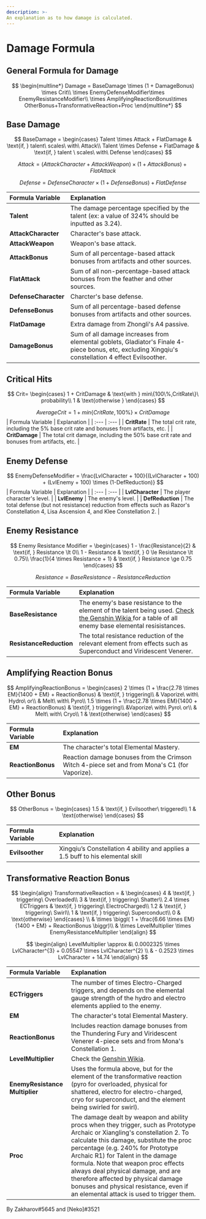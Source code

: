 ```yaml
---
description: >-
An explanation as to how damage is calculated.
---
```


# Damage Formula

## **General Formula for Damage**

$$
\begin{multline*}
Damage = BaseDamage \times  (1 + DamageBonus) \times Crit\\
\times EnemyDefenseModifier\times EnemyResistanceModifier\\
\times AmplifyingReactionBonus\times OtherBonus+TransformativeReaction+Proc
\end{multline*}
$$
## **Base Damage**

$$
BaseDamage =
\begin{cases}
Talent \times Attack + FlatDamage & \text{if, } talent\ scales\ with\ Attack\\
Talent \times Defense + FlatDamage & \text{if, } talent \ scales\ with\ Defense
\end{cases}
$$

$$
Attack = (AttackCharacter + AttackWeapon) \times (1 + AttackBonus) + FlatAttack
$$

$$
Defense = DefenseCharacter \times (1 + DefenseBonus) + FlatDefense
$$

| Formula Variable | Explanation |
| :--- | :--- |
| **Talent** | The damage percentage specified by the talent \(ex: a value of 324% should be inputted as 3.24\). |
| **AttackCharacter** | Character's base attack. |
| **AttackWeapon** | Weapon's base attack. |
| **AttackBonus** | Sum of all percentage-based attack bonuses from artifacts and other sources. |
| **FlatAttack** | Sum of all non-percentage-based attack bonuses from the feather and other sources. |
| **DefenseCharacter** | Charcter's base defense. |
| **DefenseBonus** | Sum of all percentage-based defense bonuses from artifacts and other sources. |
| **FlatDamage** | Extra damage from Zhongli's A4 passive. |
| **DamageBonus** | Sum of all damage increases from elemental goblets, Gladiator's Finale 4-piece bonus, etc, excluding Xingqiu's constellation 4 effect Evilsoother. |

## Critical Hits

$$
Crit=
\begin{cases}
1 + CritDamage & \text{with } min\{100\%,CritRate\}\ probability\\
1 & \text{otherwise }
\end{cases}
$$

$$
AverageCrit = 1 + min\{CritRate,100\%\} \times CritDamage
$$
| Formula Variable | Explanation |
| :--- | :--- |
| **CritRate** | The total crit rate, including the 5% base crit rate and bonuses from artifacts, etc. |
| **CritDamage** | The total crit damage, including the 50% base crit rate and bonuses from artifacts, etc. |

## Enemy Defense

$$
EnemyDefenseModifier = \frac{LvlCharacter + 100}{(LvlCharacter + 100) + (LvlEnemy + 100) \times (1-DefReduction)}
$$
| Formula Variable | Explanation |
| :--- | :--- |
| **LvlCharacter** | The player character's level. |
| **LvlEnemy** | The enemy's level. |
| **DefReduction** | The total defense \(but not resistance\) reduction from effects such as Razor's Constellation 4, Lisa Ascension 4, and Klee Constellation 2. |

## Enemy Resistance

$$
Enemy Resistance Modifier =
\begin{cases}
1 - \frac{Resistance}{2} & \text{if, } Resistance \lt 0\\
1 - Resistance & \text{if, } 0 \le Resistance \lt 0.75\\
\frac{1}{4 \times Resistance + 1} & \text{if, } Resistance \ge 0.75
\end{cases}
$$

$$
Resistance = BaseResistance - ResistanceReduction
$$

| Formula Variable | Explanation |
| :--- | :--- |
| **BaseResistance** | The enemy's base resistance to the element of the talent being used. [Check the Genshin Wikia ](https://genshin-impact.fandom.com/wiki/Damage%23Base_Enemy_Resistances%20)for a table of all enemy base elemental resisistances. |
| **ResistanceReduction** | The total resistance reduction of the relevant element from effects such as Superconduct and Viridescent Venerer. |

## Amplifying Reaction Bonus

$$
AmplifyingReactionBonus =
\begin{cases}
2 \times (1 + \frac{2.78 \times EM}{1400 + EM} + ReactionBonus) & \text{if, } triggering\\ 
                                                                & Vaporize\ with\ Hydro\ or\\ 
                                                                & Melt\ with\ Pyro\\
1.5 \times (1 + \frac{2.78 \times EM}{1400 + EM} + ReactionBonus) & \text{if, } triggering\\
                                                                &Vaporize\ with\ Pyro\ or\\
                                                                & Melt\ with\ Cryo\\
1 & \text{otherwise}
\end{cases}
$$

| Formula Variable | Explanation |
| :--- | :--- |
| **EM** | The character's total Elemental Mastery. |
| **ReactionBonus** | Reaction damage bonuses from the Crimson Witch 4-piece set and from Mona's C1 \(for Vaporize\). |

## Other Bonus

$$
OtherBonus =
\begin{cases}
1.5  & \text{if, } Evilsoother\ triggered\\
1 & \text{otherwise}
\end{cases}
$$

| Formula Variable | Explanation |
| :--- | :--- |
| **Evilsoother** | Xingqiu’s Constellation 4 ability and applies a 1.5 buff to his elemental skill |

## Transformative Reaction Bonus

$$
\begin{align}
TransformativeReaction = &
\begin{cases}
4 & \text{if, } triggering\ Overloaded\\
3 & \text{if, } triggering\ Shatter\\
2.4 \times ECTriggers & \text{if, } triggering\ ElectroCharged\\
1.2 & \text{if, } triggering\ Swirl\\
1 & \text{if, } triggering\ Superconduct\\
0 & \text{otherwise}
\end{cases}
\\
& \times \biggl( 1 + \frac{6.66 \times EM}{1400 + EM} + ReactionBonus \biggr)\\
& \times LevelMultiplier \times EnemyResistanceMultiplier
\end{align}
$$

$$
\begin{align}
LevelMultiplier \approx &\ 0.0002325 \times LvlCharacter^{3} + 0.05547 \times LvlCharacter^{2} \\
& - 0.2523 \times LvlCharacter + 14.74
\end{align}
$$

| Formula Variable | Explanation |
| :--- | :--- |
| **ECTriggers** | The number of times Electro-Charged triggers, and depends on the elemental gauge strength of the hydro and electro elements applied to the enemy. |
| **EM** | The character's total Elemental Mastery. |
| **ReactionBonus** | Includes reaction damage bonuses from the Thundering Fury and Viridescent Venerer 4-piece sets and from Mona's Constellation 1. |
| **LevelMultiplier** | Check the [Genshin Wikia](https://genshin-impact.fandom.com/wiki/Damage#Transformative_Reaction_Damage). |
| **EnemyResistance Multiplier** | Uses the formula above, but for the element of the transformative reaction \(pyro for overloaded, physical for shattered, electro for electro-charged, cryo for superconduct, and the element being swirled for swirl\). |
| **Proc** | The damage dealt by weapon and ability procs when they trigger, such as Prototype Archaic or Xiangling's constellation 2. To calculate this damage, substitute the proc percentage \(e.g. 240% for Prototype Archaic R1\) for Talent in the damage formula. Note that weapon proc effects always deal physical damage, and are therefore affected by physical damage bonuses and physical resistance, even if an elemental attack is used to trigger them. |

By Zakharov\#5645 and \[Neko\]\#3521

